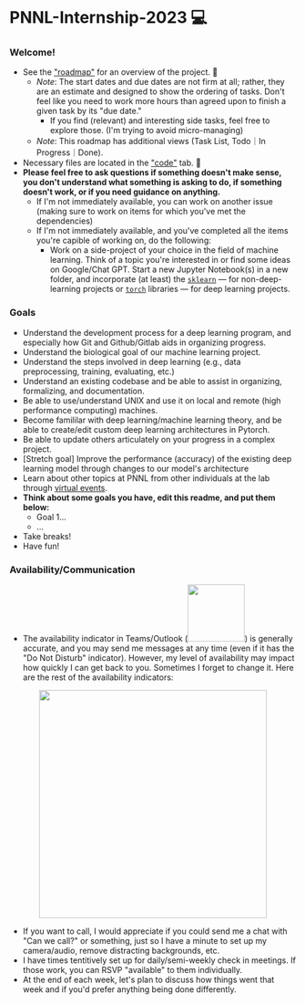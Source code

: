 # PNNL-Internship-2023 💻

### Welcome!
- See the ["roadmap"](https://github.com/users/Ben-Drucker/projects/4) for an overview of the project. 📆
  - _Note_: The start dates and due dates are not firm at all; rather, they are an estimate and designed to show the ordering of tasks. Don't feel like you need to work more hours than agreed upon to finish a given task by its "due date."
    - If you find (relevant) and interesting side tasks, feel free to explore those. (I'm trying to avoid micro-managing)
  - _Note_: This roadmap has additional views (Task List, Todo｜In Progress｜Done).
- Necessary files are located in the ["code"](https://github.com/Ben-Drucker/PNNL-Internship-2023) tab. 📁
- **Please feel free to ask questions if something doesn't make sense, you don't understand what something is asking to do, if something doesn't work, or if you need guidance on anything.**
  - If I'm not immediately available, you can work on another issue (making sure to work on items for which you've met the dependencies)
  - If I'm not immediately available, and you've completed all the items you're capible of working on, do the following: 
    - Work on a side-project of your choice in the field of machine learning. Think of a topic you're interested in or find some ideas on Google/Chat GPT. Start a new Jupyter Notebook(s) in a new folder, and incorporate (at least) the [`sklearn`](https://scikit-learn.org/stable/) — for non-deep-learning projects or [`torch`](https://pytorch.org/) libraries — for deep learning projects.

### Goals

- Understand the development process for a deep learning program, and especially how Git and Github/Gitlab aids in organizing progress.
- Understand the biological goal of our machine learning project.
- Understand the steps involved in deep learning (e.g., data preprocessing, training, evaluating, etc.)
- Understand an existing codebase and be able to assist in organizing, formalizing, and documentation.
- Be able to use/understand UNIX and use it on local and remote (high performance computing) machines.
- Become famililar with deep learning/machine learning theory, and be able to create/edit custom deep learning architectures in Pytorch.
- Be able to update others articulately on your progress in a complex project.
- [Stretch goal] Improve the performance (accuracy) of the existing deep learning model through changes to our model's architecture
- Learn about other topics at PNNL from other individuals at the lab through [virtual events](https://gcc02.safelinks.protection.outlook.com/?url=https%3A%2F%2Fd11sr704.na1.hubspotlinks.com%2FCtc%2F2M%2B113%2Fd11Sr704%2FVVxtP-2ww3DLVMDZ6422LNJ5W8_npSB4_whH-N9cd5HX3q90JV1-WJV7CgNnFN4pX098HQk2zVVQmY74LpdZmVtz4j54rJ37YW4dVT486JCgchVlwfkY2Xk0bfW3_rw8Z2PTmVHW5M6SnY45V0HMW1yz5qV21b_s3N9cX2t4f4fQBW3vBqrT5dPrqDW4_Zphn5665pPW1nsKpq4qCWjLN82-5LYtSKgsW7whYXh7GGxWYVwKJlC1gv3KfW808T3_5KmjrmN30xCFdLJ9YqW8hMPrz4720VhW8dpYT9352Z3NW7Vxbk74X3phFW1V7WC883G4p4W2DVwzB43xyS0W5wn7xm32CVBRN2JS66lXPGwDW1vnY4-2YpVJQW3tr2v84_skPvW30vv8G907f1-W4DQNV744CyM73f1S1&data=05%7C01%7Cben.drucker%40pnnl.gov%7Cd7eaf1ecd62d487a99b108db678db9d9%7Cd6faa5f90ae240338c0130048a38deeb%7C0%7C0%7C638217630627033585%7CUnknown%7CTWFpbGZsb3d8eyJWIjoiMC4wLjAwMDAiLCJQIjoiV2luMzIiLCJBTiI6Ik1haWwiLCJXVCI6Mn0%3D%7C3000%7C%7C%7C&sdata=aE3HB0sFupPRIAzBHjFEgVmrZ%2FQu5EdGIl%2BJhwlQhcw%3D&reserved=0).
- **Think about some goals you have, edit this readme, and put them below:**
  - Goal 1...
  - ...
- Take breaks!
- Have fun!

### Availability/Communication
- The availability indicator in Teams/Outlook (<img width="100px" src="https://github.com/Ben-Drucker/PNNL-Internship-2023/assets/66132763/d40c9dcb-0d47-4fdb-8448-16ac6cc0b21e">) is generally accurate, and you may send me messages at any time (even if it has the "Do Not Disturb" indicator). However, my level of availability may impact how quickly I can get back to you. Sometimes I forget to change it. Here are the rest of the availability indicators: 
<p align="center">
<img height="400px" src="https://github.com/Ben-Drucker/PNNL-Internship-2023/assets/66132763/079be2f7-3e7e-4dd5-8a1d-1c0898a14025"></img>
</p>

- If you want to call, I would appreciate if you could send me a chat with "Can we call?" or something, just so I have a minute to set up my camera/audio, remove distracting backgrounds, etc.
- I have times tentitively set up for daily/semi-weekly check in meetings. If those work, you can RSVP "available" to them individually.
- At the end of each week, let's plan to discuss how things went that week and if you'd prefer anything being done differently.
